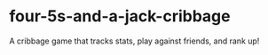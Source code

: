 # four-5s-and-a-jack-cribbage
A cribbage game that tracks stats, play against friends, and rank up!
